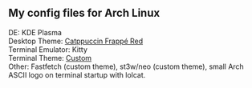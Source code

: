 ## My config files for Arch Linux
DE: KDE Plasma<br>
Desktop Theme: <a href="https://github.com/catppuccin/kde">Catppuccin Frappé Red</a><br>
Terminal Emulator: Kitty<br>
Terminal Theme: <a href="https://github.com/zodajam/config/tree/main/kitty">Custom</a><br>
Other: Fastfetch (custom theme), st3w/neo (custom theme), small Arch ASCII logo on terminal startup with lolcat.
